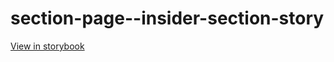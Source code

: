 # section-page--insider-section-story

[View in storybook](https://raw.githack.com/Independent-Digital-News-and-Media-Ltd/standard-pwamp-sb/PR-480-sb/index.html?path=/story/section-page--insider-section-story)